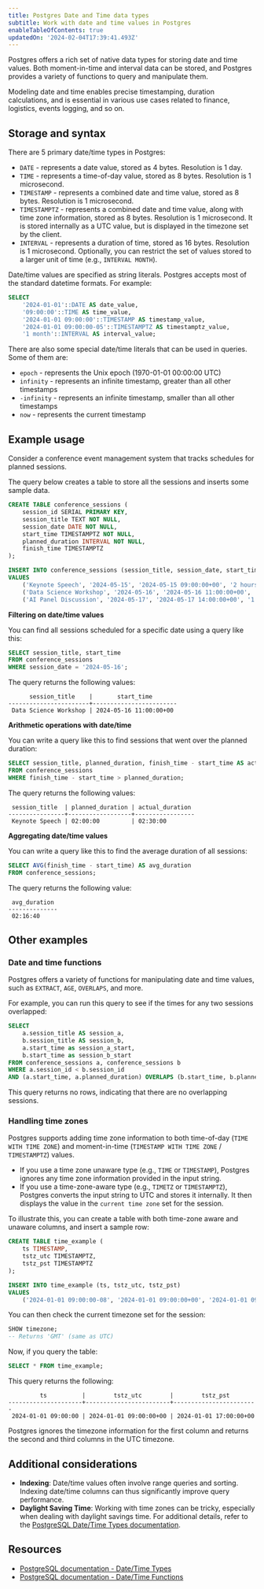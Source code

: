 ```yaml
---
title: Postgres Date and Time data types
subtitle: Work with date and time values in Postgres
enableTableOfContents: true
updatedOn: '2024-02-04T17:39:41.493Z'
---
```


Postgres offers a rich set of native data types for storing date and time values. Both moment-in-time and interval data can be stored, and Postgres provides a variety of functions to query and manipulate them. 

Modeling date and time enables precise timestamping, duration calculations, and is essential in various use cases related to finance, logistics, events logging, and so on. 

<CTA />

## Storage and syntax

There are 5 primary date/time types in Postgres:

- `DATE` - represents a date value, stored as 4 bytes. Resolution is 1 day.
- `TIME` - represents a time-of-day value, stored as 8 bytes. Resolution is 1 microsecond.
- `TIMESTAMP` - represents a combined date and time value, stored as 8 bytes. Resolution is 1 microsecond.
- `TIMESTAMPTZ` - represents a combined date and time value, along with time zone information, stored as 8 bytes. Resolution is 1 microsecond. It is stored internally as a UTC value, but is displayed in the timezone set by the client.
- `INTERVAL` - represents a duration of time, stored as 16 bytes. Resolution is 1 microsecond. Optionally, you can restrict the set of values stored to a larger unit of time (e.g., `INTERVAL MONTH`). 

Date/time values are specified as string literals. Postgres accepts most of the standard datetime formats. For example:

```sql
SELECT 
    '2024-01-01'::DATE AS date_value,
    '09:00:00'::TIME AS time_value,
    '2024-01-01 09:00:00'::TIMESTAMP AS timestamp_value,
    '2024-01-01 09:00:00-05'::TIMESTAMPTZ AS timestamptz_value,
    '1 month'::INTERVAL AS interval_value;
```

There are also some special date/time literals that can be used in queries. Some of them are:

- `epoch` - represents the Unix epoch (1970-01-01 00:00:00 UTC)
- `infinity` - represents an infinite timestamp, greater than all other timestamps
- `-infinity` - represents an infinite timestamp, smaller than all other timestamps
- `now` - represents the current timestamp

## Example usage

Consider a conference event management system that tracks schedules for planned sessions. 

The query below creates a table to store all the sessions and inserts some sample data.

```sql
CREATE TABLE conference_sessions (
    session_id SERIAL PRIMARY KEY,
    session_title TEXT NOT NULL,
    session_date DATE NOT NULL,
    start_time TIMESTAMPTZ NOT NULL,
    planned_duration INTERVAL NOT NULL,
    finish_time TIMESTAMPTZ
);

INSERT INTO conference_sessions (session_title, session_date, start_time, planned_duration, finish_time)
VALUES 
    ('Keynote Speech', '2024-05-15', '2024-05-15 09:00:00+00', '2 hours', '2024-05-15 11:30:00+00'),
    ('Data Science Workshop', '2024-05-16', '2024-05-16 11:00:00+00', '3 hours', '2024-05-16 14:00:00+00'),
    ('AI Panel Discussion', '2024-05-17', '2024-05-17 14:00:00+00', '1.5 hours', '2024-05-17 15:20:00+00');
```

**Filtering on date/time values**

You can find all sessions scheduled for a specific date using a query like this:

```sql
SELECT session_title, start_time
FROM conference_sessions
WHERE session_date = '2024-05-16';
```

The query returns the following values:

```text
      session_title    |       start_time
-----------------------+------------------------
 Data Science Workshop | 2024-05-16 11:00:00+00
```

**Arithmetic operations with date/time**

You can write a query like this to find sessions that went over the planned duration:

```sql
SELECT session_title, planned_duration, finish_time - start_time AS actual_duration
FROM conference_sessions
WHERE finish_time - start_time > planned_duration;
``` 

The query returns the following values:

```text
 session_title  | planned_duration | actual_duration
----------------+------------------+-----------------
 Keynote Speech | 02:00:00         | 02:30:00
```

**Aggregating date/time values**

You can write a query like this to find the average duration of all sessions:

```sql
SELECT AVG(finish_time - start_time) AS avg_duration
FROM conference_sessions;
```

The query returns the following value:

```text
 avg_duration
--------------
 02:16:40
```

## Other examples

### Date and time functions

Postgres offers a variety of functions for manipulating date and time values, such as `EXTRACT`, `AGE`, `OVERLAPS`, and more.

For example, you can run this query to see if the times for any two sessions overlapped: 

```sql
SELECT 
    a.session_title AS session_a,
    b.session_title AS session_b,
    a.start_time as session_a_start,
    b.start_time as session_b_start
FROM conference_sessions a, conference_sessions b
WHERE a.session_id < b.session_id
AND (a.start_time, a.planned_duration) OVERLAPS (b.start_time, b.planned_duration);
```

This query returns no rows, indicating that there are no overlapping sessions.

### Handling time zones

Postgres supports adding time zone information to both time-of-day (`TIME WITH TIME ZONE`) and moment-in-time (`TIMESTAMP WITH TIME ZONE` / `TIMESTAMPTZ`) values. 

- If you use a time zone unaware type (e.g., `TIME` or `TIMESTAMP`), Postgres ignores any time zone information provided in the input string. 
- If you use a time-zone-aware type (e.g., `TIMETZ` or `TIMESTAMPTZ`), Postgres converts the input string to UTC and stores it internally. It then displays the value in the `current time zone` set for the session. 

To illustrate this, you can create a table with both time-zone aware and unaware columns, and insert a sample row: 

```sql
CREATE TABLE time_example (
    ts TIMESTAMP,
    tstz_utc TIMESTAMPTZ,
    tstz_pst TIMESTAMPTZ
);

INSERT INTO time_example (ts, tstz_utc, tstz_pst)
VALUES 
    ('2024-01-01 09:00:00-08', '2024-01-01 09:00:00+00', '2024-01-01 09:00:00-08');
```

You can then check the current timezone set for the session:

```sql
SHOW timezone;
-- Returns 'GMT' (same as UTC)
```

Now, if you query the table:

```sql
SELECT * FROM time_example;
```

This query returns the following:

```text
         ts          |        tstz_utc        |        tstz_pst
---------------------+------------------------+------------------------
 2024-01-01 09:00:00 | 2024-01-01 09:00:00+00 | 2024-01-01 17:00:00+00
```

Postgres ignores the timezone information for the first column and returns the second and third columns in the UTC timezone.

## Additional considerations

- **Indexing**: Date/time values often involve range queries and sorting. Indexing date/time columns can thus significantly improve query performance. 
- **Daylight Saving Time**: Working with time zones can be tricky, especially when dealing with daylight savings time. For additional details, refer to the [PostgreSQL Date/Time Types documentation](https://www.postgresql.org/docs/current/datatype-datetime.html).

## Resources

- [PostgreSQL documentation - Date/Time Types](https://www.postgresql.org/docs/current/datatype-datetime.html)
- [PostgreSQL documentation - Date/Time Functions](https://www.postgresql.org/docs/current/functions-datetime.html)

<NeedHelp />
